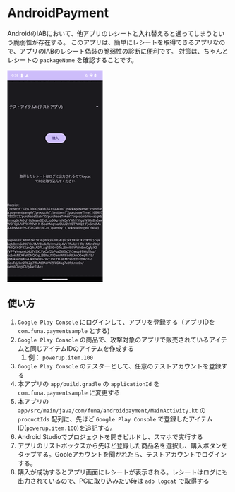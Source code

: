 # AndroidPayment

AndroidのIABにおいて、他アプリのレシートと入れ替えると通ってしまうという脆弱性が存在する。
このアプリは、簡単にレシートを取得できるアプリなので、アプリのIABのレシート偽装の脆弱性の診断に便利です。
対策は、ちゃんとレシートの `packageName` を確認することです。

![スクリーンショット](screenshot/screenshot.png)

## 使い方

1. `Google Play Console` にログインして、アプリを登録する（アプリIDを `com.funa.paymentsample` とする)
2. `Google Play Console` の商品で、攻撃対象のアプリで販売されているアイテムと同じアイテムIDのアイテムを作成する
    1. 例： `powerup.item.100`
3. `Google Play Console` のテスターとして、任意のテストアカウントを登録する
3. 本アプリの `app/build.gradle` の `applicationId` を `com.funa.paymentsample` に変更する
4. 本アプリの `app/src/main/java/com/funa/androidpayment/MainActivity.kt` の `procuctIds` 配列に、先ほど `Google Play Console` で登録したアイテムID(`powerup.item.100`)を追記する。
5. Android Studioでプロジェクトを開きビルドし、スマホで実行する
7. アプリのリストボックスから先ほど登録した商品名を選択し、購入ボタンをタップする。Gooleアカウントを聞かれたら、テストアカウントでログインする。
9. 購入が成功するとアプリ画面にレシートが表示される。レシートはログにも出力されているので、PCに取り込みたい時は `adb logcat` で取得する

